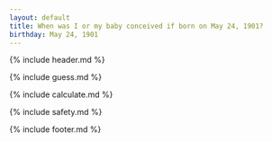 ```yaml
---
layout: default
title: When was I or my baby conceived if born on May 24, 1901?
birthday: May 24, 1901
---
```


{% include header.md %}

{% include guess.md %}

{% include calculate.md %}

{% include safety.md %}

{% include footer.md %}




